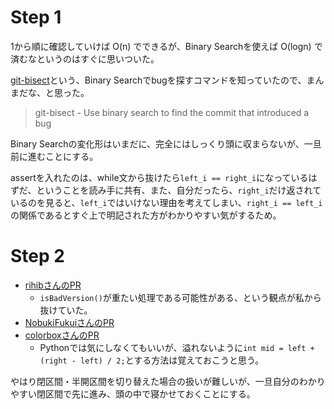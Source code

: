 # Step 1

1から順に確認していけば O(n) でできるが、Binary Searchを使えば O(logn) で済むなというのはすぐに思いついた。

[git-bisect](https://git-scm.com/docs/git-bisect)という、Binary Searchでbugを探すコマンドを知っていたので、まんまだな、と思った。

> git-bisect - Use binary search to find the commit that introduced a bug

Binary Searchの変化形はいまだに、完全にはしっくり頭に収まらないが、一旦前に進むことにする。

assertを入れたのは、while文から抜けたら`left_i == right_i`になっているはずだ、ということを読み手に共有、また、自分だったら、`right_i`だけ返されているのを見ると、`left_i`ではいけない理由を考えてしまい、`right_i == left_i`の関係であるとすぐ上で明記された方がわかりやすい気がするため。

# Step 2

- [rihibさんのPR](https://github.com/rihib/leetcode/pull/33)
    - `isBadVersion()`が重たい処理である可能性がある、という観点が私から抜けていた。
- [NobukiFukuiさんのPR](https://github.com/NobukiFukui/Grind75-ProgrammingTraining/pull/25)
- [colorboxさんのPR](https://github.com/NobukiFukui/Grind75-ProgrammingTraining/pull/25)
    - Pythonでは気にしなくてもいいが、溢れないように`int mid = left + (right - left) / 2;`とする方法は覚えておこうと思う。

やはり閉区間・半開区間を切り替えた場合の扱いが難しいが、一旦自分のわかりやすい閉区間で先に進み、頭の中で寝かせておくことにする。

